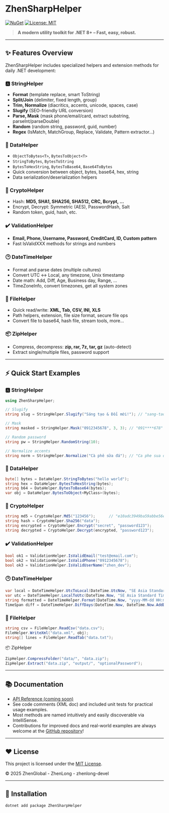 # ZhenSharpHelper

[![NuGet](https://img.shields.io/nuget/v/ZhenSharpHelper.svg?style=flat-square)](https://www.nuget.org/packages/ZhenSharpHelper)
[![License: MIT](https://img.shields.io/badge/License-MIT-blue.svg)](LICENSE)

> **A modern utility toolkit for .NET 8+ – Fast, easy, robust.**
---
## ✨ Features Overview

ZhenSharpHelper includes specialized helpers and extension methods for daily .NET development:

### 🅰️ StringHelper
- **Format** (template replace, smart ToString)
- **Split/Join** (delimiter, fixed length, group)
- **Trim, Normalize** (diacritics, accents, unicode, spaces, case)
- **Slugify** (SEO-friendly URL conversion)
- **Parse, Mask** (mask phone/email/card, extract substring, parseInt/parseDouble)
- **Random** (random string, password, guid, number)
- **Regex** (IsMatch, MatchGroup, Replace, Validate, Pattern extractor...)

### 💾 DataHelper
- `ObjectToBytes<T>`, `BytesToObject<T>`
- `StringToBytes`, `BytesToString`
- `BytesToHexString`, `BytesToBase64`, `Base64ToBytes`
- Quick conversion between object, bytes, base64, hex, string
- Data serialization/deserialization helpers

### 🔐 CryptoHelper
- Hash: **MD5, SHA1, SHA256, SHA512, CRC, Bcrypt, ...**
- Encrypt, Decrypt: Symmetric (AES), PasswordHash, Salt
- Random token, guid, hash, etc.

### ✔️ ValidationHelper
- **Email, Phone, Username, Password, CreditCard, ID, Custom pattern**
- Fast IsValidXXX methods for strings and numbers

### 🕑 DateTimeHelper
- Format and parse dates (multiple cultures)
- Convert UTC ↔ Local, any timezone, Unix timestamp
- Date math: Add, Diff, Age, Business day, Range, ...
- TimeZoneInfo, convert timezones, get all system zones

### 📂 FileHelper
- Quick read/write: **XML, Tab, CSV, INI, XLS**
- Path helpers, extension, file size format, secure file ops
- Convert file to base64, hash file, stream tools, more...

### 📦 ZipHelper
- Compress, decompress: **zip, rar, 7z, tar, gz** (auto-detect)
- Extract single/multiple files, password support
---
## ⚡ Quick Start Examples

### 🅰️ StringHelper

```csharp
using ZhenSharpHelper;

// Slugify
string slug = StringHelper.Slugify("Sáng tạo & Đổi mới!"); // "sang-tao-doi-moi"

// Mask
string masked = StringHelper.Mask("0912345678", 3, 3); // "091****678"

// Random password
string pw = StringHelper.RandomString(10);

// Normalize accents
string norm = StringHelper.Normalize("Cà phê sữa đá"); // "Ca phe sua da"
```
### 💾 DataHelper

```csharp
byte[] bytes = DataHelper.StringToBytes("hello world");
string hex = DataHelper.BytesToHexString(bytes);
string b64 = DataHelper.BytesToBase64(bytes);
var obj = DataHelper.BytesToObject<MyClass>(bytes);
```
### 🔐 CryptoHelper

```csharp
string md5 = CryptoHelper.Md5("123456");      // "e10adc3949ba59abbe56e057f20f883e"
string hash = CryptoHelper.Sha256("data");
string encrypted = CryptoHelper.Encrypt("secret", "password123");
string decrypted = CryptoHelper.Decrypt(encrypted, "password123");
```
### ✔️ ValidationHelper

```csharp
bool ok1 = ValidationHelper.IsValidEmail("test@email.com");
bool ok2 = ValidationHelper.IsValidPhone("0912345678");
bool ok3 = ValidationHelper.IsValidUserName("zhen_dev");
```
### 🕑 DateTimeHelper

```csharp
var local = DateTimeHelper.UtcToLocal(DateTime.UtcNow, "SE Asia Standard Time");
var utc = DateTimeHelper.LocalToUtc(DateTime.Now, "SE Asia Standard Time");
string formatted = DateTimeHelper.Format(DateTime.Now, "yyyy-MM-dd HH:mm");
TimeSpan diff = DateTimeHelper.DiffDays(DateTime.Now, DateTime.Now.AddDays(10));
```
### 📂 FileHelper

```csharp
string csv = FileHelper.ReadCsv("data.csv");
FileHelper.WriteXml("data.xml", obj);
string[] lines = FileHelper.ReadTab("data.txt");
```
📦 ZipHelper

```csharp
ZipHelper.CompressFolder("data/", "data.zip");
ZipHelper.Extract("data.zip", "output/", "optionalPassword");
```
---
## 📚 Documentation

- [API Reference (coming soon)](https://github.com/zhenlong-devel/zhensharphelper)
- See code comments (XML doc) and included unit tests for practical usage examples.
- Most methods are named intuitively and easily discoverable via IntelliSense.
- Contributions for improved docs and real-world examples are always welcome at the [GitHub repository](https://github.com/zhenlong-devel/zhensharphelper)!

---
## ❤️ License

This project is licensed under the [MIT License](LICENSE).

© 2025 ZhenGlobal - ZhenLong - zhenlong-devel

---

## 🚀 Installation

```sh
dotnet add package ZhenSharpHelper
```
